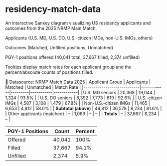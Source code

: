 # residency-match-data

An interactive Sankey diagram visualizing US residency applicants and outcomes from the 2025 NRMP Main Match.

Applicants (U.S. MD, U.S. DO, U.S.-citizen IMGs, non-U.S. IMGs, others)

Outcomes (Matched, Unfilled positions, Unmatched)

PGY-1 positions offered (40,041 total; 37,667 filled, 2,374 unfilled)

Tooltips display match rates for each applicant group and the percent/absolute counts of positions filled.

📖 Datasource: NRMP Match Data 2025
| Applicant Group            | Applicants | Matched | Unmatched | Match Rate |
|----------------------------|------------|---------|-----------|------------|
| U.S. MD seniors            | 20,368     | 19,044  | 1,324     | 93.5%      |
| U.S. DO seniors            | 8,392      | 7,773   | 619       | 92.6%      |
| U.S.-citizen IMGs          | 4,587      | 3,108   | 1,479     | 67.8%      |
| Non-U.S.-citizen IMGs      | 11,465     | 6,653   | 4,812     | 58.0%      |
| **Subtotal (above)**       | 44,812     | 36,578  | 8,234     | 81.6%      |
| Other applicants (matched) | –          | 1,089   | –         | –          |
| **Totals**                 | –          | 37,667  | 8,234     | –          |

| PGY-1 Positions | Count  | Percent |
|-----------------|--------|---------|
| Offered         | 40,041 | 100%    |
| Filled          | 37,667 | 94.1%   |
| Unfilled        | 2,374  | 5.9%    |

